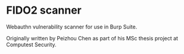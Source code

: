 # FIDO2 scanner

Webauthn vulnerability scanner for use in Burp Suite.

Originally written by Peizhou Chen as part of his MSc thesis project at Computest Security.
